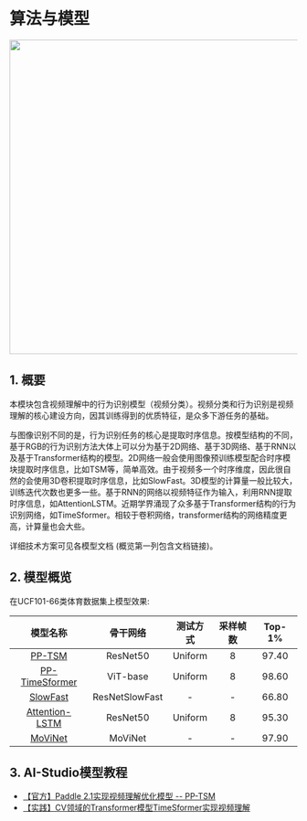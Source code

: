 # 算法与模型

<div align="center">
  <img src="./images/home.gif" width="550px"/><br>
</div>

## 1. 概要

本模块包含视频理解中的行为识别模型（视频分类）。视频分类和行为识别是视频理解的核心建设方向，因其训练得到的优质特征，是众多下游任务的基础。

与图像识别不同的是，行为识别任务的核心是提取时序信息。按模型结构的不同，基于RGB的行为识别方法大体上可以分为基于2D网络、基于3D网络、基于RNN以及基于Transformer结构的模型。2D网络一般会使用图像预训练模型配合时序模块提取时序信息，比如TSM等，简单高效。由于视频多一个时序维度，因此很自然的会使用3D卷积提取时序信息，比如SlowFast。3D模型的计算量一般比较大，训练迭代次数也更多一些。基于RNN的网络以视频特征作为输入，利用RNN提取时序信息，如AttentionLSTM。近期学界涌现了众多基于Transformer结构的行为识别网络，如TimeSformer。相较于卷积网络，transformer结构的网络精度更高，计算量也会大些。

详细技术方案可见各模型文档 (概览第一列包含文档链接)。

## 2. 模型概览

在UCF101-66类体育数据集上模型效果:

| 模型名称 | 骨干网络 | 测试方式 | 采样帧数 | Top-1% |
| :------: | :----------: | :----: | :----: | :----: |
| [PP-TSM](pp-tsm.md) | ResNet50 |  Uniform | 8 | 97.40 |
| [PP-TimeSformer](pp-timesformer.md) | ViT-base |  Uniform | 8 | 98.60 | 
| [SlowFast](slowfast.md) | ResNetSlowFast |  - | - | 66.80 | 
| [Attention-LSTM](attention_lstm.md) | ResNet50 |  Uniform | 8 | 95.30 | 
| [MoViNet](movinet.md) | MoViNet |  - | - | 97.90 | 

## 3. AI-Studio模型教程

- [【官方】Paddle 2.1实现视频理解优化模型 -- PP-TSM](https://aistudio.baidu.com/aistudio/projectdetail/3399656?contributionType=1)
- [【实践】CV领域的Transformer模型TimeSformer实现视频理解](https://aistudio.baidu.com/aistudio/projectdetail/3413254?contributionType=1)
